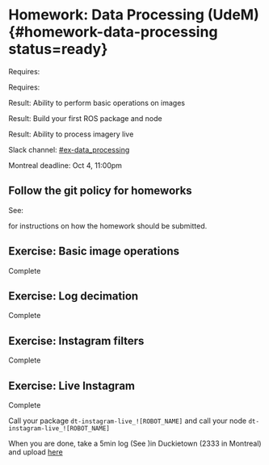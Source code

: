 # Homework: Data Processing (UdeM) {#homework-data-processing status=ready}

<div class='requirements' markdown='1'>

Requires: [](#checkoff_take_a_log)

Requires: [](#introduction_to_ros)

Result: Ability to perform basic operations on images

Result: Build your first ROS package and node

Result: Ability to process imagery live


</div>

Slack channel: [#ex-data_processing](https://duckietown.slack.com/archives/C7ADTM7GF)

Montreal deadline: Oct 4, 11:00pm

## Follow the git policy for homeworks

See: [](#git-policy-homeworks)

for instructions on how the homework should be submitted.


## Exercise: Basic image operations

Complete [](#exercise-specifications)

## Exercise: Log decimation

Complete [](#exercise-bag-in-out)

## Exercise: Instagram filters

Complete [](#exercise-instagram)

## Exercise: Live Instagram

Complete [](#exercise-instagram-live)

Call your package `dt-instagram-live_![ROBOT_NAME]` and call your node `dt-instagram-live_![ROBOT_NAME]`

When you are done, take a 5min log (See [](#take-a-log))in Duckietown (2333 in Montreal) and upload [here](https://www.dropbox.com/request/0bESmFHuGHGNVBnce3XI)
